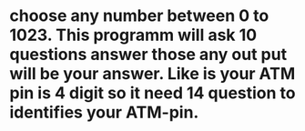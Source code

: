# choose any number between 0 to 1023. This programm will ask 10 questions answer those any out put will be your answer. Like is your ATM pin is 4 digit so it need 14 question to identifies your ATM-pin.

